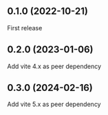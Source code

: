 ## 0.1.0 (2022-10-21)

First release

## 0.2.0 (2023-01-06)

Add vite 4.x as peer dependency

## 0.3.0 (2024-02-16)

Add vite 5.x as peer dependency
